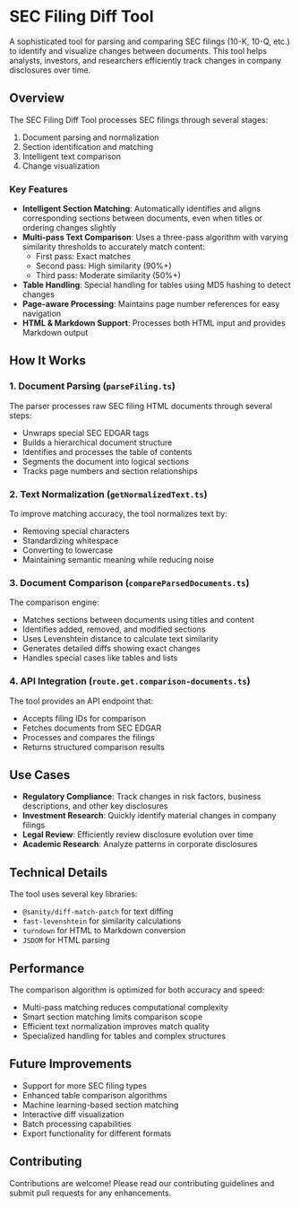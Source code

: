 # SEC Filing Diff Tool

A sophisticated tool for parsing and comparing SEC filings (10-K, 10-Q, etc.) to identify and visualize changes between documents. This tool helps analysts, investors, and researchers efficiently track changes in company disclosures over time.

## Overview

The SEC Filing Diff Tool processes SEC filings through several stages:
1. Document parsing and normalization
2. Section identification and matching
3. Intelligent text comparison
4. Change visualization

### Key Features

- **Intelligent Section Matching**: Automatically identifies and aligns corresponding sections between documents, even when titles or ordering changes slightly
- **Multi-pass Text Comparison**: Uses a three-pass algorithm with varying similarity thresholds to accurately match content:
  - First pass: Exact matches
  - Second pass: High similarity (90%+)
  - Third pass: Moderate similarity (50%+)
- **Table Handling**: Special handling for tables using MD5 hashing to detect changes
- **Page-aware Processing**: Maintains page number references for easy navigation
- **HTML & Markdown Support**: Processes both HTML input and provides Markdown output

## How It Works

### 1. Document Parsing (`parseFiling.ts`)

The parser processes raw SEC filing HTML documents through several steps:
- Unwraps special SEC EDGAR tags
- Builds a hierarchical document structure
- Identifies and processes the table of contents
- Segments the document into logical sections
- Tracks page numbers and section relationships

### 2. Text Normalization (`getNormalizedText.ts`)

To improve matching accuracy, the tool normalizes text by:
- Removing special characters
- Standardizing whitespace
- Converting to lowercase
- Maintaining semantic meaning while reducing noise

### 3. Document Comparison (`compareParsedDocuments.ts`)

The comparison engine:
- Matches sections between documents using titles and content
- Identifies added, removed, and modified sections
- Uses Levenshtein distance to calculate text similarity
- Generates detailed diffs showing exact changes
- Handles special cases like tables and lists

### 4. API Integration (`route.get.comparison-documents.ts`)

The tool provides an API endpoint that:
- Accepts filing IDs for comparison
- Fetches documents from SEC EDGAR
- Processes and compares the filings
- Returns structured comparison results

## Use Cases

- **Regulatory Compliance**: Track changes in risk factors, business descriptions, and other key disclosures
- **Investment Research**: Quickly identify material changes in company filings
- **Legal Review**: Efficiently review disclosure evolution over time
- **Academic Research**: Analyze patterns in corporate disclosures

## Technical Details

The tool uses several key libraries:
- `@sanity/diff-match-patch` for text diffing
- `fast-levenshtein` for similarity calculations
- `turndown` for HTML to Markdown conversion
- `JSDOM` for HTML parsing

## Performance

The comparison algorithm is optimized for both accuracy and speed:
- Multi-pass matching reduces computational complexity
- Smart section matching limits comparison scope
- Efficient text normalization improves match quality
- Specialized handling for tables and complex structures

## Future Improvements

- Support for more SEC filing types
- Enhanced table comparison algorithms
- Machine learning-based section matching
- Interactive diff visualization
- Batch processing capabilities
- Export functionality for different formats

## Contributing

Contributions are welcome! Please read our contributing guidelines and submit pull requests for any enhancements.

